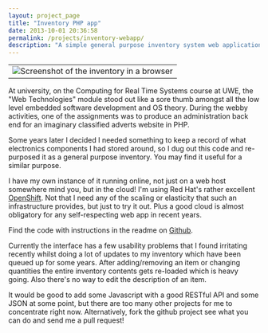 ```yaml
---
layout: project_page
title: "Inventory PHP app"
date: 2013-10-01 20:36:58
permalink: /projects/inventory-webapp/
description: "A simple general purpose inventory system web application written in PHP"
---
```


<table id="captionedpicture">
	<tr><td><img src="{{ site.url }}/img/projects/inventory-webapp/electronics-inventory-screenshot.jpg" alt="Screenshot of the inventory in a browser"/></td></tr>
</table>

At university, on the Computing for Real Time Systems course at UWE, the "Web Technologies" module stood out like a sore thumb amongst all the low level embedded software development and OS theory. During the webby activities, one of the assignments was to produce an administration back end for an imaginary classified adverts website in PHP.

Some years later I decided I needed something to keep a record of what electronics components I had stored around, so I dug out this code and re-purposed it as a general purpose inventory. You may find it useful for a similar purpose.

<!--more-->

I have my own instance of it running online, not just on a web host somewhere mind you, but in the cloud! I'm using Red Hat's rather excellent [OpenShift](https://www.openshift.com/). Not that I need any of the scaling or elasticity that such an infrastructure provides, but just to try it out. Plus a good cloud is almost obligatory for any self-respecting web app in recent years.


Find the code with instructions in the readme on [Github](https://github.com/edlangley/inventory-webapp).


Currently the interface has a few usability problems that I found irritating recently whilst doing a lot of updates to my inventory which have been queued up for some years. After adding/removing an item or changing quantities the entire inventory contents gets re-loaded which is heavy going. Also there's no way to edit the description of an item.

It would be good to add some Javascript with a good RESTful API and some JSON at some point, but there are too many other projects for me to concentrate right now. Alternatively, fork the github project see what you can do and send me a pull request!
